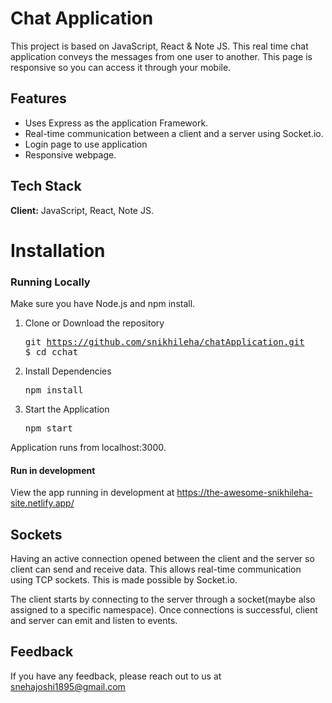 # Chat Application
   




This project is based on JavaScript, React & Note JS. This real time chat application conveys the messages from one user to another. This page is responsive so you can access it through your mobile.



## Features

- Uses Express as the application Framework.
- Real-time communication between a client and a server using Socket.io.
- Login page to use application
- Responsive webpage.


## Tech Stack

**Client:** JavaScript, React, Note JS.

# Installation

### Running Locally

Make sure you have Node.js and npm install.

  1. Clone or Download the repository 
    <pre>git https://github.com/snikhileha/chatApplication.git
    $ cd cchat</pre>
  2. Install Dependencies
      <pre>npm install</pre>
 
  3. Start the Application
     <pre>npm start</pre>
  Application runs from localhost:3000.
      
#### Run in development


View the app running in development at https://the-awesome-snikhileha-site.netlify.app/
  
      
 ## Sockets
    
   Having an active connection opened between the client and the server so client can send and receive data. This allows             real-time communication using TCP sockets. This is made possible by Socket.io.

   The client starts by connecting to the server through a socket(maybe also assigned to a specific namespace). Once connections is successful, client and server can emit and listen to events. 





## Feedback

If you have any feedback, please reach out to us at snehajoshi1895@gmail.com
